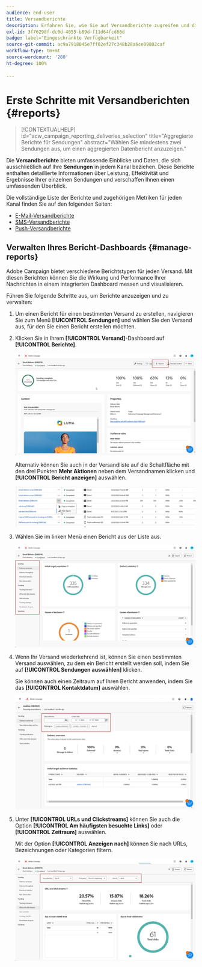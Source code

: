 ```yaml
---
audience: end-user
title: Versandberichte
description: Erfahren Sie, wie Sie auf Versandberichte zugreifen und diese verwenden können
exl-id: 3f76298f-dc0d-4055-b89d-f11d64fcd66d
badge: label="Eingeschränkte Verfügbarkeit"
source-git-commit: ac9a7918045e7ff02ef27c348b28a6ce09802caf
workflow-type: tm+mt
source-wordcount: '260'
ht-degree: 100%

---
```


# Erste Schritte mit Versandberichten {#reports}

>[!CONTEXTUALHELP]
>id="acw_campaign_reporting_deliveries_selection"
>title="Aggregierte Berichte für Sendungen"
>abstract="Wählen Sie mindestens zwei Sendungen aus, um einen aggregierten Datenbericht anzuzeigen."

Die **Versandberichte** bieten umfassende Einblicke und Daten, die sich ausschließlich auf Ihre **Sendungen** in jedem Kanal beziehen. Diese Berichte enthalten detaillierte Informationen über Leistung, Effektivität und Ergebnisse Ihrer einzelnen Sendungen und verschaffen Ihnen einen umfassenden Überblick.

Die vollständige Liste der Berichte und zugehörigen Metriken für jeden Kanal finden Sie auf den folgenden Seiten:

* [E-Mail-Versandberichte](email-report.md)
* [SMS-Versandberichte](sms-report.md)
* [Push-Versandberichte](push-report.md)

## Verwalten Ihres Bericht-Dashboards {#manage-reports}

Adobe Campaign bietet verschiedene Berichtstypen für jeden Versand. Mit diesen Berichten können Sie die Wirkung und Performance Ihrer Nachrichten in einem integrierten Dashboard messen und visualisieren.

Führen Sie folgende Schritte aus, um Berichte anzuzeigen und zu verwalten:

1. Um einen Bericht für einen bestimmten Versand zu erstellen, navigieren Sie zum Menü **[!UICONTROL Sendungen]** und wählen Sie den Versand aus, für den Sie einen Bericht erstellen möchten.

1. Klicken Sie in Ihrem **[!UICONTROL Versand]**-Dashboard auf **[!UICONTROL Berichte]**.

   ![](assets/manage_delivery_report_1.png)

   Alternativ können Sie auch in der Versandliste auf die Schaltfläche mit den drei Punkten **Mehr Aktionen** neben dem Versandnamen klicken und **[!UICONTROL Bericht anzeigen]** auswählen.

   ![](assets/manage_delivery_report_2.png)

1. Wählen Sie im linken Menü einen Bericht aus der Liste aus.

   ![](assets/manage_delivery_report_3.png)

1. Wenn Ihr Versand wiederkehrend ist, können Sie einen bestimmten Versand auswählen, zu dem ein Bericht erstellt werden soll, indem Sie auf **[!UICONTROL Sendungen auswählen]** klicken.

   Sie können auch einen Zeitraum auf Ihren Bericht anwenden, indem Sie das **[!UICONTROL Kontaktdatum]** auswählen.

   ![](assets/delivery-recurring.png)

1. Unter **[!UICONTROL URLs und Clickstreams]** können Sie auch die Option **[!UICONTROL Am häufigsten besuchte Links]** oder **[!UICONTROL Zeitraum]** auswählen.

   Mit der Option **[!UICONTROL Anzeigen nach]** können Sie nach URLs, Bezeichnungen oder Kategorien filtern.

   ![](assets/manage_delivery_report_5.png)
